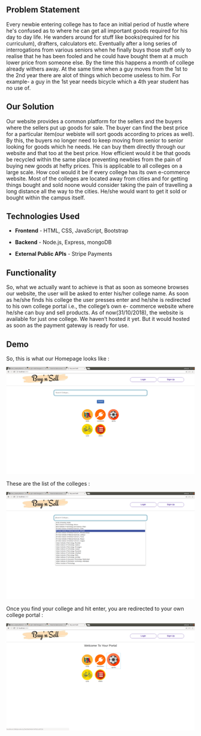  ## Problem Statement 
 
 Every newbie entering college has to face an initial period of hustle
 where he's confused as to where he can get all important goods
 required for his day to day life. He wanders around for stuff like
 books(required for his curriculum), drafters, calculators etc. Eventually
 after a long series of interrogations from various seniors when he
 finally buys those stuff only to realise that he has been fooled and he
 could have bought them at a much lower price from someone else. By
 the time this happens a month of college already withers away. At the
 same time when a guy moves from the 1st to the 2nd year there are
 alot of things which become useless to him. For example- a guy in the
 1st year needs bicycle which a 4th year student has no use of.

 ## Our Solution
 
 Our website provides a common platform for the sellers and the buyers
 where the sellers put up goods for sale. The buyer can find the best
 price for a particular item(our webiste will sort goods according to
 prices as well). By this, the buyers no longer need to keep moving from
 senior to senior looking for goods which he needs. He can buy them
 directly through our website and that too at the best price. How
 efficient would it be that goods be recycled within the same place
 preventing newbies from the pain of buying new goods at hefty prices.
 This is applicable to all colleges on a large scale. How cool would it be
 if every college has its own e-commerce website. Most of the colleges
 are located away from cities and for getting things bought and sold
 noone would consider taking the pain of travelling a long distance all
 the way to the cities. He/she would want to get it sold or bought within
 the campus itself.

 ## Technologies Used
 
 - **Frontend** - HTML, CSS, JavaScript, Bootstrap

 - **Backend** - Node.js, Express, mongoDB

 - **External Public APIs** - Stripe Payments

## Functionality

So, what we actually want to achieve is that as soon as someone
browses our website, the user will be asked to enter his/her college
name. As soon as he/she finds his college the user presses enter and
he/she is redirected to his own college portal i.e., the college’s own e-
commerce website where he/she can buy and sell products. As of
now(31/10/2018), the website is available for just one college. We
haven’t hosted it yet. But it would hosted as soon as the payment
gateway is ready for use.

## Demo

So, this is what our Homepage looks like :

<div align="center">
    <img src="/screenshots/buyNsell2.png" </img>
</div>

These are the list of the colleges :

<div align="center">
    <img src="/screenshots/search.png" </img>
</div>

Once you find your college and hit enter, you are redirected to your own college portal :

<div align="center">
    <img src="/screenshots/portal.png" </img>
</div>
